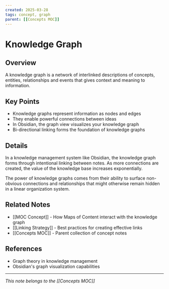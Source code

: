 ```yaml
---
created: 2025-03-28
tags: concept, graph
parent: [[Concepts MOC]]
---
```


# Knowledge Graph

## Overview
A knowledge graph is a network of interlinked descriptions of concepts, entities, relationships and events that gives context and meaning to information.

## Key Points
- Knowledge graphs represent information as nodes and edges
- They enable powerful connections between ideas
- In Obsidian, the graph view visualizes your knowledge graph
- Bi-directional linking forms the foundation of knowledge graphs

## Details
In a knowledge management system like Obsidian, the knowledge graph forms through intentional linking between notes. As more connections are created, the value of the knowledge base increases exponentially.

The power of knowledge graphs comes from their ability to surface non-obvious connections and relationships that might otherwise remain hidden in a linear organization system.

## Related Notes
- [[MOC Concept]] - How Maps of Content interact with the knowledge graph
- [[Linking Strategy]] - Best practices for creating effective links
- [[Concepts MOC]] - Parent collection of concept notes

## References
- Graph theory in knowledge management
- Obsidian's graph visualization capabilities

---
*This note belongs to the [[Concepts MOC]]*